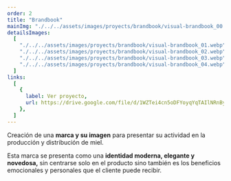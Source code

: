 ```yaml
---
order: 2
title: "Brandbook"
mainImg: "./../../assets/images/proyects/brandbook/visual-brandbook_00.webp"
detailsImages:
  [
    "./../../assets/images/proyects/brandbook/visual-brandbook_01.webp",
    "./../../assets/images/proyects/brandbook/visual-brandbook_02.webp",
    "./../../assets/images/proyects/brandbook/visual-brandbook_03.webp",
    "./../../assets/images/proyects/brandbook/visual-brandbook_04.webp",
  ]
links:
  [
    {
      label: Ver proyecto,
      url: https://drive.google.com/file/d/1WZTei4cn5oDFYoyqYqTAIlNRnByd33Ot/view?usp=share_link,
    },
  ]
---
```


Creación de una **marca y su imagen** para presentar su actividad en la producción y distribución de miel.

Esta marca se presenta como una **identidad moderna, elegante y novedosa,** sin centrarse solo en el producto sino también es los beneficios emocionales y personales que el cliente puede recibir.
